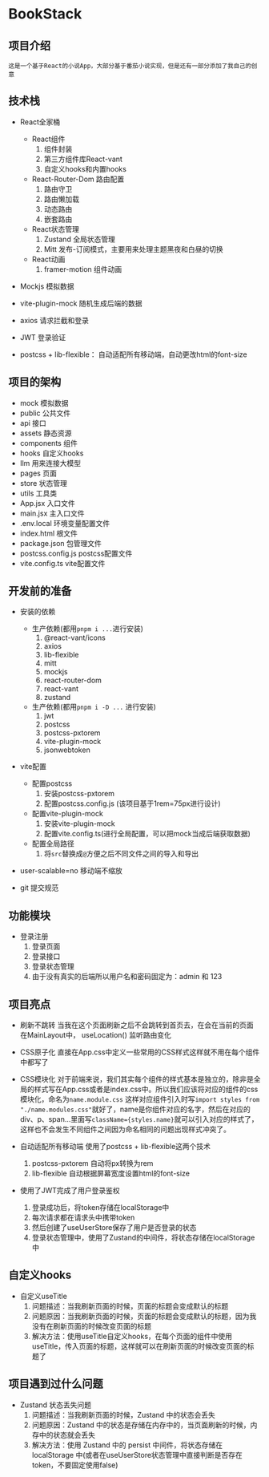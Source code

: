 # BookStack

## 项目介绍

    这是一个基于React的小说App，大部分基于番茄小说实现，但是还有一部分添加了我自己的创意

## 技术栈

- React全家桶
    - React组件
        1. 组件封装
        2. 第三方组件库React-vant
        3. 自定义hooks和内置hooks
    - React-Router-Dom 路由配置
        1. 路由守卫
        2. 路由懒加载
        3. 动态路由
        4. 嵌套路由
    - React状态管理
        1. Zustand 全局状态管理
        2. Mitt 发布-订阅模式，主要用来处理主题黑夜和白昼的切换
    - React动画
        1. framer-motion 组件动画

- Mockjs 模拟数据

- vite-plugin-mock 随机生成后端的数据

- axios 请求拦截和登录

- JWT 登录验证

- postcss + lib-flexible： 自动适配所有移动端，自动更改html的font-size

## 项目的架构

- mock     模拟数据
- public  公共文件
- api      接口
- assets    静态资源
- components   组件
- hooks    自定义hooks
- llm      用来连接大模型
- pages    页面
- store    状态管理
- utils    工具类
- App.jsx  入口文件
- main.jsx  主入口文件
- .env.local  环境变量配置文件
- index.html  根文件
- package.json  包管理文件
- postcss.config.js  postcss配置文件
- vite.config.ts  vite配置文件

## 开发前的准备

- 安装的依赖
    - 生产依赖(都用`pnpm i ...`进行安装)
        1. @react-vant/icons
        2. axios
        3. lib-flexible
        4. mitt
        5. mockjs
        6. react-router-dom
        7. react-vant
        8. zustand
    - 生产依赖(都用`pnpm i -D ...` 进行安装)
        1. jwt
        2. postcss
        3. postcss-pxtorem
        4. vite-plugin-mock
        5. jsonwebtoken

- vite配置
    - 配置postcss
        1. 安装postcss-pxtorem
        2. 配置postcss.config.js (该项目基于1rem=75px进行设计)
    - 配置vite-plugin-mock
        1. 安装vite-plugin-mock
        2. 配置vite.config.ts(进行全局配置，可以把mock当成后端获取数据)
    - 配置全局路径
        1. 将`src`替换成`@`方便之后不同文件之间的导入和导出

- user-scalable=no  移动端不缩放

- git 提交规范

## 功能模块

- 登录注册
    1. 登录页面
    2. 登录接口
    3. 登录状态管理
    4. 由于没有真实的后端所以用户名和密码固定为：admin 和 123



## 项目亮点

- 刷新不跳转
    当我在这个页面刷新之后不会跳转到首页去，在会在当前的页面
    在MainLayout中， useLocation() 监听路由变化

- CSS原子化
    直接在App.css中定义一些常用的CSS样式这样就不用在每个组件中都写了

- CSS模块化
    对于前端来说，我们其实每个组件的样式基本是独立的，除非是全局的样式写在App.css或者是index.css中。所以我们应该将对应的组件的css模块化，命名为`name.module.css` 这样对应组件引入时写`import styles from "./name.modules.css"`就好了，name是你组件对应的名字，然后在对应的div、p、span...里面写`className={styles.name}`就可以引入对应的样式了，这样也不会发生不同组件之间因为命名相同的问题出现样式冲突了。


- 自动适配所有移动端
    使用了postcss + lib-flexible这两个技术
    1. postcss-pxtorem 自动将px转换为rem
    2. lib-flexible 自动根据屏幕宽度设置html的font-size

- 使用了JWT完成了用户登录鉴权
    1. 登录成功后，将token存储在localStorage中
    2. 每次请求都在请求头中携带token
    3. 然后创建了useUserStore保存了用户是否登录的状态
    4. 登录状态管理中，使用了Zustand的中间件，将状态存储在localStorage中
    

## 自定义hooks

- 自定义useTitle
    1. 问题描述：当我刷新页面的时候，页面的标题会变成默认的标题
    2. 问题原因：当我刷新页面的时候，页面的标题会变成默认的标题，因为我没有在刷新页面的时候改变页面的标题
    3. 解决方法：使用useTitle自定义hooks，在每个页面的组件中使用useTitle，传入页面的标题，这样就可以在刷新页面的时候改变页面的标题了


## 项目遇到过什么问题

- Zustand 状态丢失问题
    1. 问题描述：当我刷新页面的时候，Zustand 中的状态会丢失
    2. 问题原因：Zustand 中的状态是存储在内存中的，当页面刷新的时候，内存中的状态就会丢失
    3. 解决方法：使用 Zustand 中的 persist 中间件，将状态存储在 localStorage 中(或者在useUserStore状态管理中直接判断是否存在token，不要固定使用false)